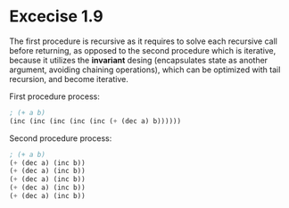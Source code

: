# Excecise 1.9

The first procedure is recursive as it requires to solve each recursive call
before returning, as opposed to the second procedure which is iterative,
because it utilizes the **invariant** desing (encapsulates state as another
argument, avoiding chaining operations), which can be optimized with tail
recursion, and become iterative.

First procedure process:

```scheme
; (+ a b)
(inc (inc (inc (inc (inc (+ (dec a) b))))))
```

Second procedure process:

```scheme
; (+ a b)
(+ (dec a) (inc b))
(+ (dec a) (inc b))
(+ (dec a) (inc b))
(+ (dec a) (inc b))
(+ (dec a) (inc b))
```
